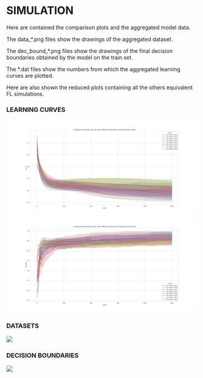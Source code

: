 # SIMULATION
Here are contained the comparison plots and the aggregated model data.

The data_*.png files show the drawings of the aggregated dataset.

The dec_bound_*.png files show the drawings of the final decision boundaries obtained by the model on the train set.

The *.dat files show the numbers from which the aggregated learning curves are plotted.

Here are also shown the reduced plots containing all the others equivalent FL simulations.

### LEARNING CURVES
![](loss_red.png?raw=true)
![](accuracy_red.png?raw=true)

### DATASETS
![](data_client_nofed.png?raw=true)

### DECISION BOUNDARIES
![](dec_bound_nofed.png?raw=true)